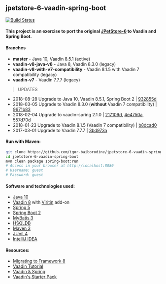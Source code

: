 jpetstore-6-vaadin-spring-boot
------------------------------
[![Build
Status](https://travis-ci.org/igor-baiborodine/jpetstore-6-vaadin-spring-boot.svg?branch=master)](https://travis-ci.org/igor-baiborodine/jpetstore-6-vaadin-spring-boot)

#### This project is an exercise to port the original [JPetStore-6](https://github.com/mybatis/jpetstore-6) to Vaadin and Spring Boot.

#### Branches
* **master** - Java 10, Vaadin 8.5.1 (active)
* **vaadin-v8-java-v8** - Java 8, Vaadin 8.3.0 (legacy)
* **vaadin-v8-with-v7-compatibility** - Vaadin 8.1.5 with Vaadin 7 compatibility (legacy)
* **vaadin-v7** - Vaadin 7.7.7 (legacy)

> UPDATES
* 2018-08-28 Upgrade to Java 10, Vaadin 8.5.1, Spring Boot 2 | [932855d](https://github.com/igor-baiborodine/jpetstore-6-vaadin-spring-boot/commit/932855d6aa84c6ee4fda5818426debeda9165b06)
* 2018-03-05 Upgrade to Vaadin 8.3.0 (**without** Vaadin 7 compatibility) | [9671b83](https://github.com/igor-baiborodine/jpetstore-6-vaadin-spring-boot/commit/9671b8353b09c38f1b54ec9a113e0e792984070b) 
* 2018-02-04 Upgrade to vaadin-spring 2.1.0 | [217109d](https://github.com/igor-baiborodine/jpetstore-6-vaadin-spring-boot/commit/217109d9a6e98c2f8c7913565d85acd97f0d0826), [4e4750a](https://github.com/igor-baiborodine/jpetstore-6-vaadin-spring-boot/commit/4e4750ad445fcde0e99cbad2f4346c03c5913622), [557d70d](https://github.com/igor-baiborodine/jpetstore-6-vaadin-spring-boot/commit/557d70d8d9fd77ec78043bb9b77439f6d1bfc5f6)
* 2018-01-23 Upgrade to Vaadin 8.1.5 (Vaadin 7 compatibility) | [b8dcad0](https://github.com/igor-baiborodine/jpetstore-6-vaadin-spring-boot/commit/b8dcad0fa6ca1a8e921bbe0f59d4851d5c6d2ffa)
* 2017-03-01 Upgrade to Vaadin 7.7.7 | [3bd973a](https://github.com/igor-baiborodine/jpetstore-6-vaadin-spring-boot/commit/3bd973a979c983ee97ca882da7168eb7c4633f78)

#### Run with Maven:
```bash
git clone https://github.com/igor-baiborodine/jpetstore-6-vaadin-spring-boot.git
cd jpetstore-6-vaadin-spring-boot
mvn clean package spring-boot:run
# Access in your browser at http://localhost:8080
# Username: guest
# Password: guest
```

#### Software and technologies used:
* [Java 10](http://www.oracle.com/technetwork/java/javase/downloads/jdk10-downloads-4416644.html)
* [Vaadin 8](https://vaadin.com/home) with [Viritin](https://vaadin.com/directory#!addon/viritin) add-on
* [Spring 5](http://projects.spring.io/spring-framework/#quick-start)
* [Spring Boot 2](http://projects.spring.io/spring-boot/)
* [MyBatis 3](http://mybatis.org/mybatis-3/)
* [HSQLDB](http://hsqldb.org/)
* [Maven 3](http://maven.apache.org/)
* [JUnit 4](http://junit.org/)
* [IntelliJ IDEA](https://www.jetbrains.com/idea/)

#### Resources:
* [Migrating to Framework 8](https://vaadin.com/docs/v8/framework/migration/migrating-to-vaadin8.html)
* [Vaadin Tutorial](https://vaadin.com/docs/framework/tutorial.html)
* [Vaadin & Spring](https://vaadin.com/framework/spring)
* [Vaadin's Starter Pack](https://vaadin.com/start)
